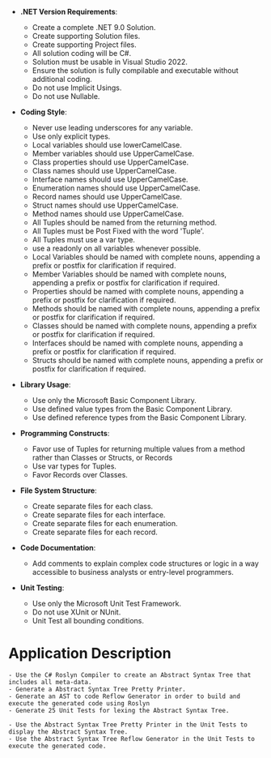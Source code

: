 ﻿- **.NET Version Requirements**: 
  - Create a complete .NET 9.0 Solution.
  - Create supporting Solution files.
  - Create supporting Project files.
  - All solution coding will be C#. 
  - Solution must be usable in Visual Studio 2022.
  - Ensure the solution is fully compilable and executable without additional coding.
  - Do not use Implicit Usings.
  - Do not use Nullable.

- **Coding Style**:
	- Never use leading underscores for any variable.
	- Use only explicit types.
	- Local variables should use lowerCamelCase.
	- Member variables should use UpperCamelCase.
	- Class properties should use UpperCamelCase.
	- Class names should use UpperCamelCase.
	- Interface names should use UpperCamelCase.
	- Enumeration names should use UpperCamelCase.
	- Record names should use UpperCamelCase.
	- Struct names should use UpperCamelCase.
	- Method names should use UpperCamelCase.
	- All Tuples should be named from the returning method.
	- All Tuples must be Post Fixed with the word 'Tuple'.
	- All Tuples must use a var type.
	- use a readonly on all variables whenever possible.
	- Local Variables should be named with complete nouns, appending a prefix or postfix for clarification if required.
	- Member Variables should be named with complete nouns, appending a prefix or postfix for clarification if required.
	- Properties should be named with complete nouns, appending a prefix or postfix for clarification if required.
	- Methods should be named with complete nouns, appending a prefix or postfix for clarification if required.
	- Classes should be named with complete nouns, appending a prefix or postfix for clarification if required.
	- Interfaces should be named with complete nouns, appending a prefix or postfix for clarification if required.
	- Structs should be named with complete nouns, appending a prefix or postfix for clarification if required.

- **Library Usage**:
	- Use only the Microsoft Basic Component Library.
	- Use defined value types from the Basic Component Library.
	- Use defined reference types from the Basic Component Library.

- **Programming Constructs**:
	- Favor use of Tuples for returning multiple values from a method rather than Classes or Structs, or Records
	- Use var types for Tuples.
	- Favor Records over Classes.

- **File System Structure**: 
	- Create separate files for each class.
	- Create separate files for each interface.
	- Create separate files for each enumeration.
	- Create separate files for each record.

 - **Code Documentation**: 
	- Add comments to explain complex code structures or logic in a way accessible to business analysts or entry-level programmers.

- **Unit Testing**: 
	- Use only the Microsoft Unit Test Framework.
	- Do not use XUnit or NUnit.
	- Unit Test all bounding conditions.



# Application Description

	- Use the C# Roslyn Compiler to create an Abstract Syntax Tree that includes all meta-data.
	- Generate a Abstract Syntax Tree Pretty Printer.
	- Generate an AST to code Reflow Generator in order to build and execute the generated code using Roslyn
	- Generate 25 Unit Tests for lexing the Abstract Syntax Tree.

	- Use the Abstract Syntax Tree Pretty Printer in the Unit Tests to display the Abstract Syntax Tree.
	- Use the Abstract Syntax Tree Reflow Generator in the Unit Tests to execute the generated code.
